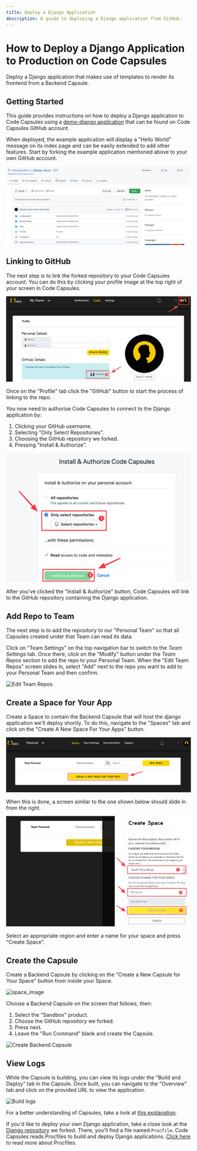 ```yaml
---
title: Deploy a Django Application
description: A guide to deploying a Django application from GitHub.
---
```


# How to Deploy a Django Application to Production on Code Capsules

Deploy a Django application that makes use of templates to render its frontend from a Backend Capsule.

## Getting Started

This guide provides instructions on how to deploy a Django application to Code Capsules using a [demo-django application](https://github.com/codecapsules-io/django-demo) that can be found on Code Capsules GitHub account. 

When deployed, the example application will display a "Hello World" message on its index page and can be easily extended to add other features. Start by forking the example application mentioned above to your own GitHub account. 

![Demo Django](../assets/deployment/django/cc-django-demo-repo.png)

## Linking to GitHub

The next step is to link the forked repository to your Code Capsules account. You can do this by clicking your profile image at the top right of your screen in Code Capsules. 

![git-button](../assets/deployment/java/git-button.png)

Once on the "Profile" tab click the "GitHub" button to start the process of linking to the repo. 

You now need to authorise Code Capsules to connect to the Django application by:

1. Clicking your GitHub username.
2. Selecting "Only Select Repositories".
3. Choosing the GitHub repository we forked.
4. Pressing "Install & Authorize".

![Install & authorize github](../assets/deployment/python/github-integration.png)

After you've clicked the "Install & Authorize" button, Code Capsules will link to the GitHub repository containing the Django application. 

## Add Repo to Team

The next step is to add the repository to our "Personal Team" so that all Capsules created under that Team can read its data.

Click on "Team Settings" on the top navigation bar to switch to the _Team Settings_ tab. Once there, click on the "Modify" button under the _Team Repos_ section to add the repo to your Personal Team. When the "Edit Team Repos" screen slides in, select "Add" next to the repo you want to add to your Personal Team and then confirm. 

![Edit Team Repos](../assets/deployment/python/team-repos.gif)

## Create a Space for Your App

Create a Space to contain the Backend Capsule that will host the django application we'll deploy shortly. To do this, navigate to the "Spaces" tab and click on the "Create A New Space For Your Apps" button.

![create a new space](../assets/deployment/python/spaces.png)

When this is done, a screen similar to the one shown below should slide in from the right.

![space name](../assets/deployment/python/space-name.png)

Select an appropriate region and enter a name for your space and press "Create Space".

## Create the Capsule

Create a Backend Capsule by clicking on the "Create a New Capsule for Your Space" button from inside your Space.

![space_image](../assets/deployment/python/space.png)

Choose a Backend Capsule on the screen that follows, then:

1. Select the "Sandbox" product.
2. Choose the GitHub repository we forked.
3. Press next.
4. Leave the "Run Command" blank and create the Capsule.

![Create Backend Capsule](../assets/deployment/java/creating-backend-capsule.gif)

## View Logs

While the Capsule is building, you can view its logs under the "Build and Deploy" tab in the Capsule. Once built, you can navigate to the "Overview" tab and click on the provided URL to view the application. 

![Build logs](../assets/deployment/python/backend-capsule-build-logs.png)

For a better understanding of Capsules, take a look at [this explanation](https://codecapsules.io/docs/FAQ/what-is-a-capsule).

If you'd like to deploy your own Django application, take a close look at the [Django repository](https://github.com/codecapsules-io/django-demo) we forked. There, you'll find a file named `Procfile`. Code Capsules reads Procfiles to build and deploy Django applications. [Click here](https://pythonhosted.org/deis/using_deis/process-types/) to read more about Procfiles.
